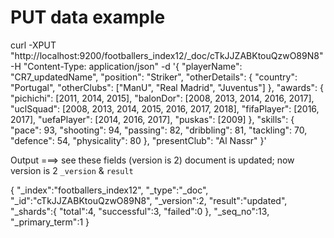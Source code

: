 # PUT data example

curl -XPUT "http://localhost:9200/footballers_index12/_doc/cTkJJZABKtouQzwO89N8" -H "Content-Type: application/json" -d '{
        "playerName": "CR7_updatedName",
        "position": "Striker",
        "otherDetails": {
            "country": "Portugal",
            "otherClubs": ["ManU", "Real Madrid", "Juventus"]
        },
        "awards": {
            "pichichi": [2011, 2014, 2015],
            "balonDor": [2008, 2013, 2014, 2016, 2017],
            "uclSquad": [2008, 2013, 2014, 2015, 2016, 2017, 2018],
            "fifaPlayer": [2016, 2017],
            "uefaPlayer": [2014, 2016, 2017],
            "puskas": [2009]
        },
        "skills": {
            "pace": 93,
            "shooting": 94,
            "passing": 82,
            "dribbling": 81,
            "tackling": 70,
            "defence": 54,
            "physicality": 80 
        },
        "presentClub": "Al Nassr"
    }'
<!-- --------------------------------------------------------------------------- -->
Output ===> see these fields (version is 2)
document is updated; now version is 2
`_version` & `result`

{
    "_index":"footballers_index12",
    "_type":"_doc",
    "_id":"cTkJJZABKtouQzwO89N8",
    "_version":2,
    "result":"updated",
    "_shards":{
        "total":4,
        "successful":3,
        "failed":0
    },
    "_seq_no":13,
    "_primary_term":1
}

<!-- --------------------------------------------------------------------------- -->